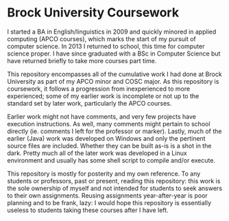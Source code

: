 # Brock University Coursework

I started a BA in English/linguistics in 2009 and quickly minored in applied computing (APCO courses), which marks the start of my pursuit of computer science. In 2013 I returned to school, this time for computer science proper. I have since graduated with a BSc in Computer Science but have returned briefly to take more courses part time.

This repository encompasses all of the cumulative work I had done at Brock University as part of my APCO minor and COSC major. As this repository is coursework, it follows a progression from inexperienced to more experienced; some of my earlier work is incomplete or not up to the standard set by later work, particularly the APCO courses. 

Earlier work might not have comments, and very few projects have execution instructions. As well, many comments might pertain to school directly (ie. comments I left for the professor or marker). Lastly, much of the earlier (Java) work was developed on Windows and only the pertinent source files are included. Whether they can be built as-is is a shot in the dark. Pretty much all of the later work was developed in a Linux environment and usually has some shell script to compile and/or execute.

This repository is mostly for posterity and my own reference. To any students or professors, past or present, reading this repository: this work is the sole ownership of myself and not intended for students to seek answers to their own assignments. Reusing assignments year-after-year is poor planning and to be frank, lazy: I would hope this repository is essentially useless to students taking these courses after I have left.
